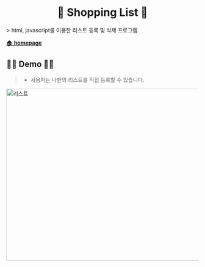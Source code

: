 <h1 align="center">🙌 Shopping List 🙌</h1>
> html, javascript를 이용한 리스트 등록 및 삭제 프로그램 <br /> 

[🏠 <b>homepage</b>](https://github.com/Jang-Ahyoung)

## 🦸‍♂️ Demo 🦸‍♀️
> - 사용자는 나만의 리스트를 직접 등록할 수 있습니다.


<img width="960" height="450" alt="리스트" src="https://user-images.githubusercontent.com/71692593/103169671-39a49300-4881-11eb-9f71-84c96455c27e.PNG">
